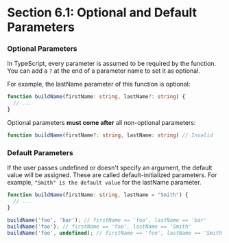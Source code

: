 # Section 6.1: Optional and Default Parameters

### Optional Parameters

In TypeScript, every parameter is assumed to be required by the function. You can add 
a `?` at the end of a parameter name to set it as optional.

For example, the lastName parameter of this function is optional:
```ts
function buildName(firstName: string, lastName?: string) {
  // ...
}
```

Optional parameters **must come after** all non-optional parameters:
```ts
function buildName(firstName?: string, lastName: string) // Invalid
```

### Default Parameters

If the user passes undefined or doesn't specify an argument, the default value will be 
assigned. These are called default-initialized parameters.
For example, `"Smith" is the default value` for the lastName parameter.

```ts
function buildName(firstName: string, lastName = "Smith") {
  // ...
}

buildName('foo', 'bar'); // firstName == 'foo', lastName == 'bar'
buildName('foo'); // firstName == 'foo', lastName == 'Smith'
buildName('foo', undefined); // firstName == 'foo', lastName == 'Smith'
```